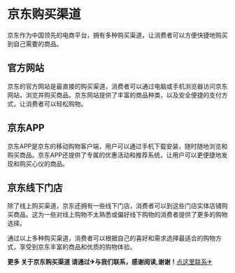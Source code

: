 # 京东购买渠道

京东作为中国领先的电商平台，拥有多种购买渠道，让消费者可以方便快捷地购买到自己需要的商品。

## 官方网站

京东的官方网站是最直接的购买渠道，消费者可以通过电脑或手机浏览器访问京东网站，浏览并购买商品。京东网站提供了丰富的商品种类，以及安全便捷的支付方式，让消费者可以轻松购物。

## 京东APP

京东APP是京东的移动购物客户端，用户可以通过手机下载安装，随时随地浏览和购买商品。京东APP还提供了专属的优惠活动和推荐系统，让用户可以更便捷地发现和购买心仪的商品。

## 京东线下门店

除了线上购买渠道，京东还拥有一些线下门店，消费者可以到这些门店实体店铺购买商品。这为一些对线上购物不太熟悉或偏好线下购物的消费者提供了更多的购物选择。

通过以上多种购买渠道，消费者可以根据自己的喜好和需求选择最适合的购物方式，享受到京东丰富的商品和优质的购物体验。

**更多 关于京东购买渠道 请通过✈与我们联系，感谢阅读,谢谢！**[点这里联系✈](https://gg.k02.cc)